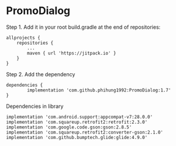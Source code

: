 # PromoDialog

Step 1. Add it in your root build.gradle at the end of repositories:

	allprojects {
		repositories {
			...
			maven { url 'https://jitpack.io' }
		}
	}
Step 2. Add the dependency

	dependencies {
	        implementation 'com.github.phihung1992:PromoDialog:1.7'
	}
	
Dependencies in library

    implementation 'com.android.support:appcompat-v7:28.0.0'
    implementation 'com.squareup.retrofit2:retrofit:2.3.0'
    implementation 'com.google.code.gson:gson:2.8.5'
    implementation 'com.squareup.retrofit2:converter-gson:2.1.0'
    implementation 'com.github.bumptech.glide:glide:4.9.0'
